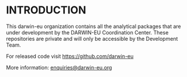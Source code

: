 # INTRODUCTION

This darwin-eu organization contains all the analytical packages that are under development by the DARWIN-EU Coordination Center. These repositories are private and will only be accessible by the Development Team. 

For released code visit https://github.com/darwin-eu 


More information: enquiries@darwin-eu.org